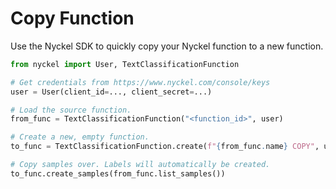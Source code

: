 # Copy Function

Use the Nyckel SDK to quickly copy your Nyckel function to a new function.

``` py
from nyckel import User, TextClassificationFunction

# Get credentials from https://www.nyckel.com/console/keys
user = User(client_id=..., client_secret=...)

# Load the source function.
from_func = TextClassificationFunction("<function_id>", user)

# Create a new, empty function.
to_func = TextClassificationFunction.create(f"{from_func.name} COPY", user)

# Copy samples over. Labels will automatically be created.
to_func.create_samples(from_func.list_samples())
```
